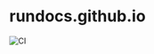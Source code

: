 # rundocs.github.io

![CI](https://github.com/rundocs/rundocs.github.io/actions/workflows/ci.yml/badge.svg)
